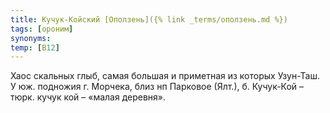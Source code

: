 ```yaml
---
title: Кучук-Койский [Оползень]({% link _terms/оползень.md %})
tags: [ороним]
synonyms:
temp: [В12]
---
```


Хаос скальных глыб, самая большая и приметная из которых Узун-Таш. У юж.
подножия г. Морчека, близ нп Парковое (Ялт.), б. Кучук-Кой – тюрк. кучук кой –
«малая деревня».
